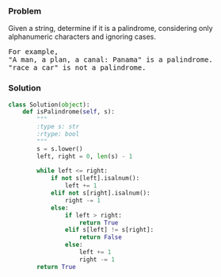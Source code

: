 ### Problem
Given a string, determine if it is a palindrome, considering only alphanumeric characters and ignoring cases.
<pre>
For example,
"A man, a plan, a canal: Panama" is a palindrome.
"race a car" is not a palindrome.
</pre>
### Solution
```python
class Solution(object):
    def isPalindrome(self, s):
        """
        :type s: str
        :rtype: bool
        """
        s = s.lower()
        left, right = 0, len(s) - 1
        
        while left <= right:
            if not s[left].isalnum():
                left += 1
            elif not s[right].isalnum():
                right -= 1
            else:
                if left > right:
                    return True
                elif s[left] != s[right]:
                    return False
                else:
                    left += 1
                    right -= 1
        return True
        
```